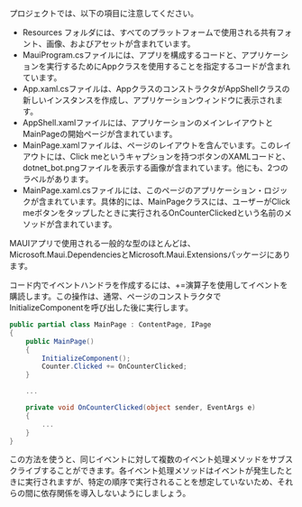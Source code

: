 
プロジェクトでは、以下の項目に注意してください。

- Resources フォルダには、すべてのプラットフォームで使用される共有フォント、画像、およびアセットが含まれています。
- MauiProgram.csファイルには、アプリを構成するコードと、アプリケーションを実行するためにAppクラスを使用することを指定するコードが含まれています。
- App.xaml.csファイルは、AppクラスのコンストラクタがAppShellクラスの新しいインスタンスを作成し、アプリケーションウィンドウに表示されます。
- AppShell.xamlファイルには、アプリケーションのメインレイアウトとMainPageの開始ページが含まれています。
- MainPage.xamlファイルは、ページのレイアウトを含んでいます。このレイアウトには、Click meというキャプションを持つボタンのXAMLコードと、dotnet_bot.pngファイルを表示する画像が含まれています。他にも、2つのラベルがあります。
- MainPage.xaml.csファイルには、このページのアプリケーション・ロジックが含まれています。具体的には、MainPageクラスには、ユーザーがClick meボタンをタップしたときに実行されるOnCounterClickedという名前のメソッドが含まれています。


MAUIアプリで使用される一般的な型のほとんどは、Microsoft.Maui.DependenciesとMicrosoft.Maui.Extensionsパッケージにあります。


コード内でイベントハンドラを作成するには、+=演算子を使用してイベントを購読します。この操作は、通常、ページのコンストラクタでInitializeComponentを呼び出した後に実行します。
```C#
public partial class MainPage : ContentPage, IPage
{
    public MainPage()
    {
        InitializeComponent();
        Counter.Clicked += OnCounterClicked;
    }

    ...

    private void OnCounterClicked(object sender, EventArgs e)
    {
        ...
    }
}
```
この方法を使うと、同じイベントに対して複数のイベント処理メソッドをサブスクライブすることができます。各イベント処理メソッドはイベントが発生したときに実行されますが、特定の順序で実行されることを想定していないため、それらの間に依存関係を導入しないようにしましょう。